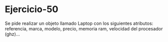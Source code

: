 # Ejercicio-50
Se pide realizar un objeto llamado Laptop con los siguientes atributos: referencia, marca, modelo, precio, memoria ram, velocidad del procesador (ghz)...
